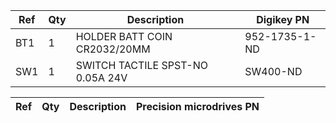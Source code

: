 |Ref|Qty|Description|Digikey PN|
|---|---|-----------|------|
|BT1|1|HOLDER BATT COIN CR2032/20MM|952-1735-1-ND|
|SW1|1|SWITCH TACTILE SPST-NO 0.05A 24V|SW400-ND|

|Ref|Qty|Description|Precision microdrives PN|
|---|---|-----------|------|


